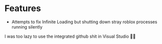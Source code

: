# Features


- Attempts to fix Infinite Loading but shutting down stray roblox processes running silently


I was too lazy to use the integrated github shit in Visual Studio 🥶😝
